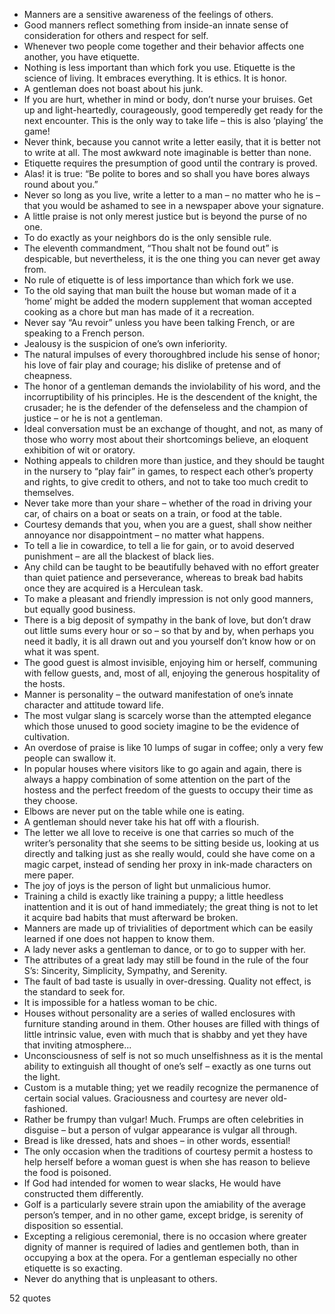  - Manners are a sensitive awareness of the feelings of others.
 - Good manners reflect something from inside-an innate sense of consideration for others and respect for self.
 - Whenever two people come together and their behavior affects one another, you have etiquette.
 - Nothing is less important than which fork you use. Etiquette is the science of living. It embraces everything. It is ethics. It is honor.
 - A gentleman does not boast about his junk.
 - If you are hurt, whether in mind or body, don’t nurse your bruises. Get up and light-heartedly, courageously, good temperedly get ready for the next encounter. This is the only way to take life – this is also ‘playing’ the game!
 - Never think, because you cannot write a letter easily, that it is better not to write at all. The most awkward note imaginable is better than none.
 - Etiquette requires the presumption of good until the contrary is proved.
 - Alas! it is true: “Be polite to bores and so shall you have bores always round about you.”
 - Never so long as you live, write a letter to a man – no matter who he is – that you would be ashamed to see in a newspaper above your signature.
 - A little praise is not only merest justice but is beyond the purse of no one.
 - To do exactly as your neighbors do is the only sensible rule.
 - The eleventh commandment, “Thou shalt not be found out” is despicable, but nevertheless, it is the one thing you can never get away from.
 - No rule of etiquette is of less importance than which fork we use.
 - To the old saying that man built the house but woman made of it a ‘home’ might be added the modern supplement that woman accepted cooking as a chore but man has made of it a recreation.
 - Never say “Au revoir” unless you have been talking French, or are speaking to a French person.
 - Jealousy is the suspicion of one’s own inferiority.
 - The natural impulses of every thoroughbred include his sense of honor; his love of fair play and courage; his dislike of pretense and of cheapness.
 - The honor of a gentleman demands the inviolability of his word, and the incorruptibility of his principles. He is the descendent of the knight, the crusader; he is the defender of the defenseless and the champion of justice – or he is not a gentleman.
 - Ideal conversation must be an exchange of thought, and not, as many of those who worry most about their shortcomings believe, an eloquent exhibition of wit or oratory.
 - Nothing appeals to children more than justice, and they should be taught in the nursery to “play fair” in games, to respect each other’s property and rights, to give credit to others, and not to take too much credit to themselves.
 - Never take more than your share – whether of the road in driving your car, of chairs on a boat or seats on a train, or food at the table.
 - Courtesy demands that you, when you are a guest, shall show neither annoyance nor disappointment – no matter what happens.
 - To tell a lie in cowardice, to tell a lie for gain, or to avoid deserved punishment – are all the blackest of black lies.
 - Any child can be taught to be beautifully behaved with no effort greater than quiet patience and perseverance, whereas to break bad habits once they are acquired is a Herculean task.
 - To make a pleasant and friendly impression is not only good manners, but equally good business.
 - There is a big deposit of sympathy in the bank of love, but don’t draw out little sums every hour or so – so that by and by, when perhaps you need it badly, it is all drawn out and you yourself don’t know how or on what it was spent.
 - The good guest is almost invisible, enjoying him or herself, communing with fellow guests, and, most of all, enjoying the generous hospitality of the hosts.
 - Manner is personality – the outward manifestation of one’s innate character and attitude toward life.
 - The most vulgar slang is scarcely worse than the attempted elegance which those unused to good society imagine to be the evidence of cultivation.
 - An overdose of praise is like 10 lumps of sugar in coffee; only a very few people can swallow it.
 - In popular houses where visitors like to go again and again, there is always a happy combination of some attention on the part of the hostess and the perfect freedom of the guests to occupy their time as they choose.
 - Elbows are never put on the table while one is eating.
 - A gentleman should never take his hat off with a flourish.
 - The letter we all love to receive is one that carries so much of the writer’s personality that she seems to be sitting beside us, looking at us directly and talking just as she really would, could she have come on a magic carpet, instead of sending her proxy in ink-made characters on mere paper.
 - The joy of joys is the person of light but unmalicious humor.
 - Training a child is exactly like training a puppy; a little heedless inattention and it is out of hand immediately; the great thing is not to let it acquire bad habits that must afterward be broken.
 - Manners are made up of trivialities of deportment which can be easily learned if one does not happen to know them.
 - A lady never asks a gentleman to dance, or to go to supper with her.
 - The attributes of a great lady may still be found in the rule of the four S’s: Sincerity, Simplicity, Sympathy, and Serenity.
 - The fault of bad taste is usually in over-dressing. Quality not effect, is the standard to seek for.
 - It is impossible for a hatless woman to be chic.
 - Houses without personality are a series of walled enclosures with furniture standing around in them. Other houses are filled with things of little intrinsic value, even with much that is shabby and yet they have that inviting atmosphere...
 - Unconsciousness of self is not so much unselfishness as it is the mental ability to extinguish all thought of one’s self – exactly as one turns out the light.
 - Custom is a mutable thing; yet we readily recognize the permanence of certain social values. Graciousness and courtesy are never old-fashioned.
 - Rather be frumpy than vulgar! Much. Frumps are often celebrities in disguise – but a person of vulgar appearance is vulgar all through.
 - Bread is like dressed, hats and shoes – in other words, essential!
 - The only occasion when the traditions of courtesy permit a hostess to help herself before a woman guest is when she has reason to believe the food is poisoned.
 - If God had intended for women to wear slacks, He would have constructed them differently.
 - Golf is a particularly severe strain upon the amiability of the average person’s temper, and in no other game, except bridge, is serenity of disposition so essential.
 - Excepting a religious ceremonial, there is no occasion where greater dignity of manner is required of ladies and gentlemen both, than in occupying a box at the opera. For a gentleman especially no other etiquette is so exacting.
 - Never do anything that is unpleasant to others.

52 quotes